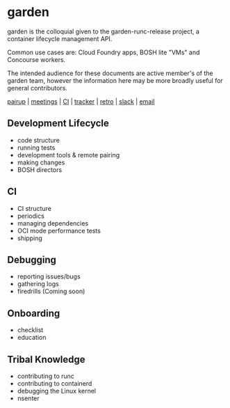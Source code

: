 # garden

garden is the colloquial given to the garden-runc-release project, a container
lifecycle management API.

Common use cases are: Cloud Foundry apps, BOSH lite "VMs" and Concourse workers.

The intended audience for these documents are active member's of the garden
team, however the information here may be more broadly useful for general
contributors.

[pairup](http://pairup-ng.mybluemix.net/#garden) |
[meetings](https://bit.ly/garden-cf) |
[CI](https://garden.ci.cf-app.com) |
[tracker](https://www.pivotaltracker.com/n/projects/1158420) |
[retro](https://retros.cfapps.io/retros/garden) |
[slack](https://cloudfoundry.slack.com/messages/C033RE5D6/) |
[email](mailto:cf-garden@pivotal.io)

## Development Lifecycle

- code structure
- running tests
- development tools & remote pairing
- making changes
- BOSH directors

## CI

- CI structure
- periodics
- managing dependencies
- OCI mode performance tests
- shipping

## Debugging

- reporting issues/bugs
- gathering logs
- firedrills (Coming soon)

## Onboarding

- checklist
- education

## Tribal Knowledge

- contributing to runc
- contributing to containerd
- debugging the Linux kernel
- nsenter
